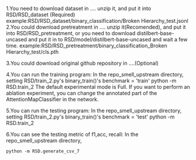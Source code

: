 1.You need to download dataset in ....  unzip it, and put it into RSD/RSD_dataset (Required)
    example:RSD/RSD_dataset/binary_classification/Broken Hierarchy_test.jsonl
2.You could download pretreatment in ....  unzip it(Recomended), and put it into RSD/RSD_pretreatment, or you need to download distilbert-base-uncased and put it in to RSD/model/distilbert-base-uncased and wait a few time.
    example:RSD/RSD_pretreatment/binary_classification_Broken Hierarchy_test/cls.pth

3.You could download original github repository in ....(Optional)

4.You can run the training program:  In the repo_smell_upstream directory, 
    setting RSD/train_2.py's binary_train()'s benchmark = 'train'
    python -m RSD.train_2
The default experimental mode is Full. If you want to perform an ablation experiment, you can change the annotated part of the AttentionMapClassifier in the network.

5.You can run the testing program:   In the repo_smell_upstream directory, 
    setting RSD/train_2.py's binary_train()'s benchmark = 'test'
    python -m RSD.train_2

6.You can see the testing metric of f1,acc, recall:   In the repo_smell_upstream directory, 
  
    python -m RSD.generate_csv_7